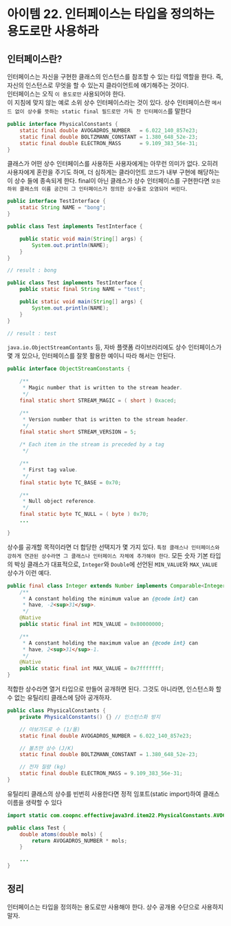 # 아이템 22. 인터페이스는 타입을 정의하는 용도로만 사용하라

## 인터페이스란?
인터페이스는 자신을 구현한 클래스의 인스턴스를 참조할 수 있는 타입 역할을 한다. 즉, 자신의 인스턴스로 무엇을 할 수 있는지 클라이언트에 얘기해주는 것이다.<br>
인터페이스는 오직 `이 용도로만` 사용되어야 한다.<br>
이 지침에 맞지 않는 예로 소위 상수 인터페이스라는 것이 있다. 상수 인터페이스란 `메서드 없이 상수를 뜻하는 static final 필드로만 가득 찬 인터페이스`를 말한다

```java
public interface PhysicalConstants {
	static final double AVOGADROS_NUMBER   = 6.022_140_857e23;
	static final double BOLTZMANN_CONSTANT = 1.380_648_52e-23;
	static final double ELECTRON_MASS      = 9.109_383_56e-31;
}
```
클래스가 어떤 상수 인터페이스를 사용하든 사용자에게는 아무런 의미가 없다. 오히려 사용자에게 혼란을 주기도 하며, 더 심하게는 클라이언트 코드가 내부 구현에 해당하는 이 상수 들에 종속되게 한다.
final이 아닌 클래스가 상수 인터페이스를 구현한다면 `모든 하위 클래스의 이름 공간이 그 인터페이스가 정의한 상수들로 오염되어 버린다`.

```java
public interface TestInterface {
	static String NAME = "bong";
}

public class Test implements TestInterface {

	public static void main(String[] args) {
		System.out.println(NAME);
	}
}

// result : bong

public class Test implements TestInterface {
	public static final String NAME = "test";

	public static void main(String[] args) {
		System.out.println(NAME);
	}
}

// result : test
```
`java.io.ObjectStreamContants` 등, 자바 플랫폼 라이브러리에도 상수 인터페이스가 몇 개 있으나, 인터페이스를 잘못 활용한 예이니 따라 해서는 안된다.

```java
public interface ObjectStreamConstants {

	/**
	 * Magic number that is written to the stream header.
	 */
	final static short STREAM_MAGIC = ( short ) 0xaced;

	/**
	 * Version number that is written to the stream header.
	 */
	final static short STREAM_VERSION = 5;

	/* Each item in the stream is preceded by a tag
	 */

	/**
	 * First tag value.
	 */
	final static byte TC_BASE = 0x70;

	/**
	 * Null object reference.
	 */
	final static byte TC_NULL = ( byte ) 0x70;
	...

}
```

상수를 공개할 목적이라면 더 합당한 선택지가 몇 가지 있다. `특정 클래스나 인터페이스와 강하게 연관된 상수라면 그 클래스나 인터페이스 자체에 추가해야 한다`. 모든 숫자 기본 타입의 박싱 클래스가 대표적으로, `Integer`와 `Double`에 선언된 `MIN_VALUE`와 `MAX_VALUE` 상수가 이런 예다.

```java
public final class Integer extends Number implements Comparable<Integer> {
	/**
	 * A constant holding the minimum value an {@code int} can
	 * have, -2<sup>31</sup>.
	 */
	@Native
	public static final int MIN_VALUE = 0x80000000;

	/**
	 * A constant holding the maximum value an {@code int} can
	 * have, 2<sup>31</sup>-1.
	 */
	@Native
	public static final int MAX_VALUE = 0x7fffffff;
}
```

적합한 상수라면 열거 타입으로 만들어 공개하면 된다. 그것도 아니라면, 인스턴스화 할 수 없는 유틸리티 클래스에 담아 공개하자.

```java
public class PhysicalConstants {
	private PhysicalConstants() {} // 인스턴스화 방지

	// 아보가드로 수 (1/몰)
	static final double AVOGADROS_NUMBER = 6.022_140_857e23;

	// 볼츠만 상수 (J/K)
	static final double BOLTZMANN_CONSTANT = 1.380_648_52e-23;

	// 전자 질량 (kg)
	static final double ELECTRON_MASS = 9.109_383_56e-31;
}

```

유틸리티 클래스의 상수를 빈번히 사용한다면 정적 임포트(static import)하여 클래스 이름을 생략할 수 있다

```java
import static com.coopnc.effectivejava3rd.item22.PhysicalConstants.AVOGADROS_NUMBER;

public class Test {
	double atoms(double mols) {
		return AVOGADROS_NUMBER * mols;
	}

    ...
}
```

## 정리
인터페이스는 타입을 정의하는 용도로만 사용해야 한다. 상수 공개용 수단으로 사용하지 말자.